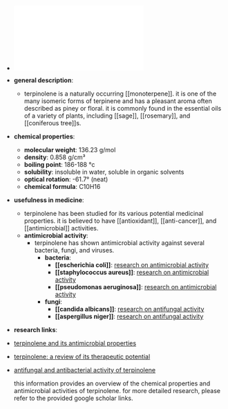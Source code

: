 - ![Terpinene.pdf](../assets/Terpinene_1719299798177_0.pdf)
- **general description**:
	- terpinolene is a naturally occurring [[monoterpene]]. it is one of the many isomeric forms of terpinene and has a pleasant aroma often described as piney or floral. it is commonly found in the essential oils of a variety of plants, including [[sage]], [[rosemary]], and [[coniferous tree]]s.
- **chemical properties**:
	- **molecular weight**: 136.23 g/mol
	- **density**: 0.858 g/cm³
	- **boiling point**: 186-188 °c
	- **solubility**: insoluble in water, soluble in organic solvents
	- **optical rotation**: -61.7° (neat)
	- **chemical formula**: C10H16
- **usefulness in medicine**:
	- terpinolene has been studied for its various potential medicinal properties. it is believed to have [[antioxidant]], [[anti-cancer]], and [[antimicrobial]] activities.
	- **antimicrobial activity**:
		- terpinolene has shown antimicrobial activity against several bacteria, fungi, and viruses.
			- **bacteria**:
				- **[[escherichia coli]]**: [research on antimicrobial activity](https://scholar.google.com/scholar?q=terpinolene+antimicrobial+Escherichia+coli)
				- **[[staphylococcus aureus]]**: [research on antimicrobial activity](https://scholar.google.com/scholar?q=terpinolene+antimicrobial+Staphylococcus+aureus)
				- **[[pseudomonas aeruginosa]]**: [research on antimicrobial activity](https://scholar.google.com/scholar?q=terpinolene+antimicrobial+Pseudomonas+aeruginosa)
			- **fungi**:
				- **[[candida albicans]]**: [research on antifungal activity](https://scholar.google.com/scholar?q=terpinolene+antifungal+Candida+albicans)
				- **[[aspergillus niger]]**: [research on antifungal activity](https://scholar.google.com/scholar?q=terpinolene+antifungal+Aspergillus+niger)
- **research links**:
- [terpinolene and its antimicrobial properties](https://scholar.google.com/scholar?q=terpinolene+antimicrobial+properties)
- [terpinolene: a review of its therapeutic potential](https://scholar.google.com/scholar?q=terpinolene+therapeutic+potential)
- [antifungal and antibacterial activity of terpinolene](https://scholar.google.com/scholar?q=terpinolene+antifungal+antibacterial)
  
  this information provides an overview of the chemical properties and antimicrobial activities of terpinolene. for more detailed research, please refer to the provided google scholar links.